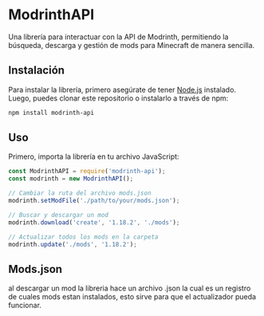 # ModrinthAPI

Una librería para interactuar con la API de Modrinth, permitiendo la búsqueda, descarga y gestión de mods para Minecraft de manera sencilla.

## Instalación

Para instalar la librería, primero asegúrate de tener [Node.js](https://nodejs.org/) instalado. Luego, puedes clonar este repositorio o instalarlo a través de npm:

```bash
npm install modrinth-api
```
## Uso
Primero, importa la librería en tu archivo JavaScript:

```javascript
const ModrinthAPI = require('modrinth-api');
const modrinth = new ModrinthAPI();

// Cambiar la ruta del archivo mods.json
modrinth.setModFile('./path/to/your/mods.json');

// Buscar y descargar un mod
modrinth.download('create', '1.18.2', './mods');

// Actualizar todos los mods en la carpeta
modrinth.update('./mods', '1.18.2');
```
## Mods.json
al descargar un mod la libreria hace un archivo .json la cual es un registro de cuales mods estan instalados, esto sirve para que el actualizador pueda funcionar.
